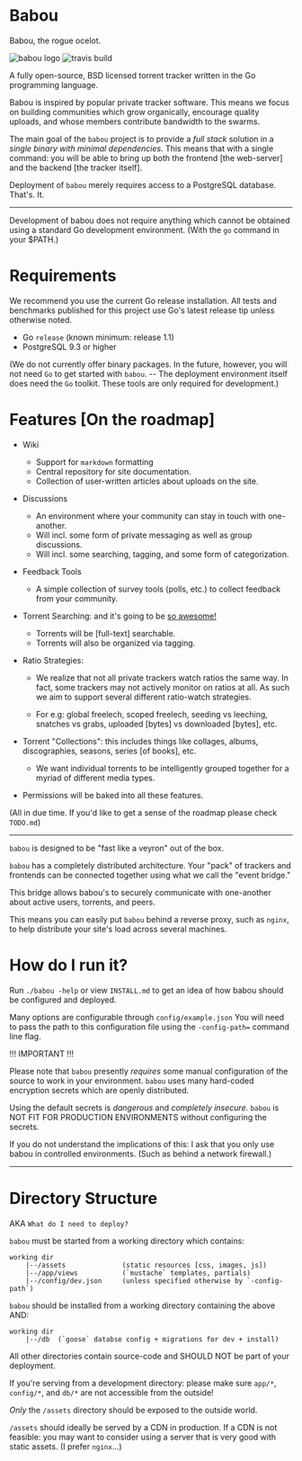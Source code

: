 Babou
==

Babou, the rogue ocelot.

![babou logo][logo]
![travis build][travis]

A fully open-source, BSD licensed torrent tracker written in the 
Go programming language.

Babou is inspired by popular private tracker software.
This means we focus on building communities which grow organically,
encourage quality uploads, and whose members contribute bandwidth
to the swarms.

The main goal of the `babou` project is to provide a _full stack_ solution
in a _single binary with minimal dependencies._ This means that with a single 
command: you will be able to bring up both the frontend [the web-server] and 
the backend [the tracker itself].

Deployment of `babou` merely requires access to a PostgreSQL database.
That's. It.

---

Development of babou does not require anything which cannot be obtained
using a standard Go development environment. 
(With the `go` command in your $PATH.)


Requirements
==

We recommend you use the current Go release installation.
All tests and benchmarks published for this project use Go's latest
release tip unless otherwise noted.

- Go `release` (known minimum: release 1.1)
- PostgreSQL 9.3 or higher

(We do not currently offer binary packages. In the future, however, you will
not need `Go` to get started with `babou`. -- The deployment environment itself
does need the `Go` toolkit. These tools are only required for development.)


Features [On the roadmap]
==

* Wiki
	* Support for `markdown` formatting
	* Central repository for site documentation.
	* Collection of user-written articles about uploads on the site.

* Discussions
	* An environment where your community can stay in touch with one-another.
	* Will incl. some form of private messaging as well as group discussions.
	* Will incl. some searching, tagging, and some form of categorization.

* Feedback Tools
	* A simple collection of survey tools (polls, etc.) to collect feedback
	from your community.

* Torrent Searching: and it's going to be [so awesome!](http://www.youtube.com/watch?v=l8JCX9E0bEI)
	* Torrents will be [full-text] searchable.
	* Torrents will also be organized via tagging.


* Ratio Strategies: 
	* We realize that not all private trackers watch ratios the same way. 
	In fact, some trackers may not actively monitor on ratios at all. 
	As such we aim to support several different ratio-watch strategies.

	* For e.g: global freelech, scoped freelech, seeding vs leeching,
	snatches vs grabs, uploaded [bytes] vs downloaded [bytes], etc.


* Torrent "Collections": this includes things like collages, albums, discographies, seasons, series [of books], etc.
	* We want individual torrents to be intelligently grouped together for a 
	myriad of different media types.

* Permissions will be baked into all these features.
	
(All in due time. If you'd like to get a sense of the roadmap please check `TODO.md`)

---

`babou` is designed to be "fast like a veyron" out of the box.

`babou` has a completely distributed architecture.
Your "pack" of trackers and frontends can be connected together using what we
call the "event bridge."

This bridge allows babou's to securely communicate with one-another about
active users, torrents, and peers.

This means you can easily put `babou` behind a reverse proxy, such as `nginx`,
to help distribute your site's load across several machines.


How do I run it?
===

Run `./babou -help` or view `INSTALL.md` to get an idea of how babou should be
configured and deployed.

Many options are configurable through `config/example.json`
You will need to pass the path to this configuration file using the 
`-config-path=` command line flag.


!!! IMPORTANT !!!

Please note that `babou` presently _requires_ some manual configuration of
the source to work in your environment.
`babou` uses many hard-coded encryption secrets which are openly distributed.

Using the default secrets is _dangerous_ and _completely insecure._
`babou` is NOT FIT FOR PRODUCTION ENVIRONMENTS without configuring the secrets.

If you do not understand the implications of this: I ask that you only use
babou in controlled environments. (Such as behind a network firewall.)

---


Directory Structure
===

AKA `What do I need to deploy?`

`babou` must be started from a working directory which contains:

	working dir
 		|--/assets 				(static resources [css, images, js])
 		|--/app/views 			(`mustache` templates, partials)
 		|--/config/dev.json 	(unless specified otherwise by `-config-path`)


`babou` should be installed from a working directory containing the above AND:
	
	working dir
		|--/db 	(`goose` databse config + migrations for dev + install)

All other directories contain source-code and SHOULD NOT be part of your deployment.

If you're serving from a development directory: please make sure 
`app/*`, `config/*`, and `db/*` are not accessible from the outside!

_Only_ the `/assets` directory should be exposed to the outside world.

`/assets` should ideally be served by a CDN in production.
If a CDN is not feasible: you may want to consider using a server that is
very good with static assets. (I prefer `nginx`...)


[logo]: http://fatalsyntax.com/babou_gh.png "babou logo"
[travis]: https://travis-ci.org/drbawb/babou.png "travis build"

